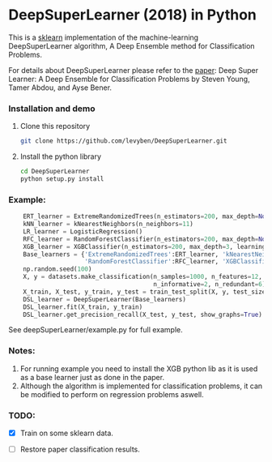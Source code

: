 # DeepSuperLearner (2018) in Python
This is a [sklearn](http://scikit-learn.org/stable/)
implementation of the machine-learning DeepSuperLearner algorithm, A Deep Ensemble method for Classification Problems.

For details about DeepSuperLearner please refer to the [paper](https://arxiv.org/pdf/1803.02323.pdf):
Deep Super Learner: A Deep Ensemble for Classification Problems by Steven Young, Tamer Abdou, and Ayse Bener.

### Installation and demo
1. Clone this repository
    ```bash
    git clone https://github.com/levyben/DeepSuperLearner.git
    ```

2. Install the python library
    ```bash
    cd DeepSuperLearner
    python setup.py install
    ```

### Example:
```python
    ERT_learner = ExtremeRandomizedTrees(n_estimators=200, max_depth=None, max_features=1)
    kNN_learner = kNearestNeighbors(n_neighbors=11)
    LR_learner = LogisticRegression()
    RFC_learner = RandomForestClassifier(n_estimators=200, max_depth=None)
    XGB_learner = XGBClassifier(n_estimators=200, max_depth=3, learning_rate=1.)
    Base_learners = {'ExtremeRandomizedTrees':ERT_learner, 'kNearestNeighbors':kNN_learner, 'LogisticRegression':LR_learner,
                     'RandomForestClassifier':RFC_learner, 'XGBClassifier':XGB_learner}    
    np.random.seed(100)
    X, y = datasets.make_classification(n_samples=1000, n_features=12,
                                        n_informative=2, n_redundant=6)
    X_train, X_test, y_train, y_test = train_test_split(X, y, test_size=0.2)
    DSL_learner = DeepSuperLearner(Base_learners)
    DSL_learner.fit(X_train, y_train)
    DSL_learner.get_precision_recall(X_test, y_test, show_graphs=True)    
```

See deepSuperLearner/example.py for full example.

### Notes: 
1. For running example you need to install the XGB python lib as it is used as a base learner just as done in the paper.
2. Although the algorithm is implemented for classification problems, it can be modified to perform on regression problems aswell.

### TODO:
- [x] Train on some sklearn data.
- [ ] Restore paper classification results.

